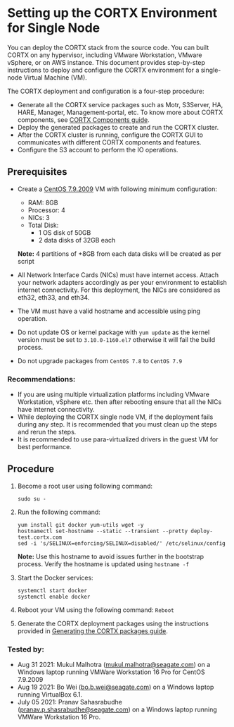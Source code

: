 # Setting up the CORTX Environment for Single Node

You can deploy the CORTX stack from the source code. You can built CORTX on any hypervisor, including VMware Workstation, VMware vSphere, or on AWS instance. This document provides step-by-step instructions to deploy and configure the CORTX environment for a single-node Virtual Machine (VM).

The CORTX deployment and configuration is a four-step procedure:

-   Generate all the CORTX service packages such as Motr, S3Server, HA, HARE, Manager, Management-portal, etc. To know more about CORTX components, see [CORTX Components guide](https://github.com/Seagate/cortx/blob/main/doc/Components.md).
-   Deploy the generated packages to create and run the CORTX cluster.
-   After the CORTX cluster is running, configure the CORTX GUI to communicates with different CORTX components and features.
-   Configure the S3 account to perform the IO operations.

## Prerequisites

-   Create a [CentOS 7.9.2009](http://repos-va.psychz.net/centos/7.9.2009/isos/x86_64/) VM with following minimum configuration:

    - RAM: 8GB
    - Processor: 4
    - NICs: 3
    - Total Disk:
       - 1 OS disk of 50GB
       - 2 data disks of 32GB each
    
    **Note:** 4 partitions of +8GB from each data disks will be created as per script
    
-   All Network Interface Cards (NICs) must have internet access. Attach your network adapters accordingly as per your environment to establish internet connectivity. For this deployment, the NICs are considered as eth32, eth33, and eth34.
-   The VM must have a valid hostname and accessible using ping operation.
-   Do not update OS or kernel package with `yum update` as the kernel version must be set to `3.10.0-1160.el7` otherwise it will fail the build process.
-   Do not upgrade packages from `CentOS 7.8` to `CentOS 7.9`

### Recommendations:

- If you are using multiple virtualization platforms including VMware Workstation, vSphere etc. then after rebooting ensure that all the NICs have internet connectivity.
- While deploying the CORTX single node VM, if the deployment fails during any step. It is recommended that you must clean up the steps and rerun the steps.
- It is recommended to use para-virtualized drivers in the guest VM for best performance.

## Procedure

1. Become a root user using following command:
    ```
    sudo su -
    ```
2. Run the following command:
    ```
    yum install git docker yum-utils wget -y
    hostnamectl set-hostname --static --transient --pretty deploy-test.cortx.com
    sed -i 's/SELINUX=enforcing/SELINUX=disabled/' /etc/selinux/config
    ```
    
    **Note:**  Use this hostname to avoid issues further in the bootstrap process. Verify the hostname is updated using  `hostname -f`

3. Start the Docker services:
    ```
    systemctl start docker
    systemctl enable docker
    ```
4. Reboot your VM using the following command: `Reboot`
5. Generate the CORTX deployment packages using the instructions provided in [Generating the CORTX packages guide](Generate-Cortx-Build-Stack.md).

### Tested by:

- Aug 31 2021: Mukul Malhotra (mukul.malhotra@seagate.com) on a Windows laptop running VMWare Workstation 16 Pro for CentOS 7.9.2009
- Aug 19 2021: Bo Wei (bo.b.wei@seagate.com) on a Windows laptop running VirtualBox 6.1.
- July 05 2021: Pranav Sahasrabudhe (pranav.p.shasrabudhe@seagate.com) on a Windows laptop running VMWare Workstation 16 Pro.
